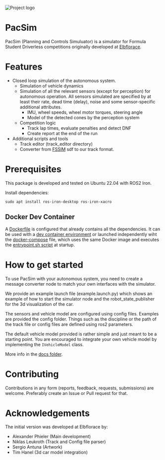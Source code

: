 ![Project logo](doc/logo_full.png)
# PacSim
PacSim (Planning and Controls Simuluator) is a simulator for Formula Student Driverless competitions originally developed at [Elbflorace](https://elbflorace.de/).

# Features
* Closed loop simulation of the autonomous system.
  * Simulation of vehicle dynamics
  * Simulation of all the relevant sensors (except for perception) for autonomous operation. All sensors simulated are specified by at least their rate, dead time (delay), noise and some sensor-specific additional attributes.
    * IMU, wheel speeds, wheel motor torques, steering angle
    * Model of the detected cones by the perception system
  * Competition logic
    * Track lap times, evaluate penalties and detect DNF
    * Create report at the end of the run
* Additional scripts and tools
  * Track editor (track_editor directory)
  * Converter from [FSSIM](https://github.com/AMZ-Driverless/fssim) sdf to our track format.

# Prerequisites
This package is developed and tested on Ubuntu 22.04 with ROS2 Iron. 

Install dependencies:

`sudo apt install ros-iron-desktop ros-iron-xacro`

## Docker Dev Container

A [Dockerfile](./.devcontainer/Dockerfile) is configured that already contains all the dependencies. It can be used with a [dev container environment](./.devcontainer) or launched independently wiht the [docker-compose](./docker-compose.yml) file, which uses the same Docker image and executes the [entrypoint.sh script](./entrypoint.sh) at startup.

# How to get started
To use PacSim with your autonomous system, you need to create a message converter node to match your own interfaces with the simulator.

We provide an example launch file (example.launch.py) which shows an example of how to start the simulator node and the robot_state_publisher for the 3d visualization of the car.

The sensors and vehicle model are configured using config files. Examples are provided the config folder. Things such as the discipline or the path of the track file or config files are defined using ros2 parameters.

The default vehicle model provided is rather simple and just meant to be a starting point. You are encouraged to integrate your own vehicle model by implementing the `IVehicleModel` class.

More info in the [docs folder](./doc/usage_tutorial.md).

# Contributing
Contributions in any form (reports, feedback, requests, submissions) are welcome. Preferably create an Issue or Pull request for that.

# Acknowledgements
The initial version was developed at Elbflorace by:
* Alexander Phieler (Main development)
* Niklas Leukroth (Track and Config file parser)
* Sergio Antuna (Artwork)
* Tim Hanel (3d car model integration)